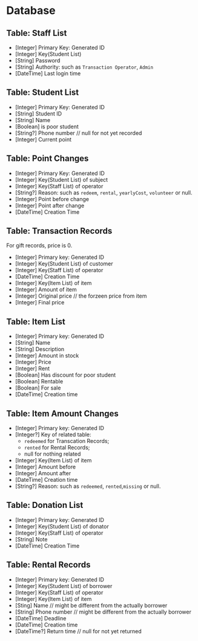 # Database

## Table: Staff List

- [Integer] Primary Key: Generated ID
- [Integer] Key(Student List)
- [String] Password
- [String] Authority: such as `Transaction Operator`, `Admin`
- [DateTime] Last login time

## Table: Student List

- [Integer] Primary Key: Generated ID
- [String] Student ID
- [String] Name
- [Boolean] is poor student
- [String?] Phone number // null for not yet recorded
- [Integer] Current point

## Table: Point Changes

- [Integer] Primary Key: Generated ID
- [Integer] Key(Student List) of subject
- [Integer] Key(Staff List) of operator
- [String?] Reason: such as `redeem`, `rental`, `yearlyCost`, `volunteer` or null.
- [Integer] Point before change
- [Integer] Point after change
- [DateTime] Creation Time

## Table: Transaction Records

For gift records, price is 0.

- [Integer] Primary key: Generated ID
- [Integer] Key(Student List) of customer
- [Integer] Key(Staff List) of operator
- [DateTime] Creation Time
- [Integer] Key(Item List) of item
- [Integer] Amount of item
- [Integer] Original price // the forzeen price from item
- [Integer] Final price

## Table: Item List

- [Integer] Primary key: Generated ID
- [String] Name
- [String] Description
- [Integer] Amount in stock
- [Integer] Price
- [Integer] Rent
- [Boolean] Has discount for poor student
- [Boolean] Rentable
- [Boolean] For sale
- [DateTime] Creation time

## Table: Item Amount Changes

- [Integer] Primary key: Generated ID
- [Integer?] Key of related table:
  - `redeemed` for Transcation Records;
  - `rented` for Rental Records;
  - null for nothing related
- [Integer] Key(Item List) of item
- [Integer] Amount before
- [Integer] Amount after
- [DateTime] Creation time
- [String?] Reason: such as `redeemed`, `rented`,`missing` or null.

## Table: Donation List

- [Integer] Primary key: Generated ID
- [Integer] Key(Student List) of donator
- [Integer] Key(Staff List) of operator
- [String] Note
- [DateTime] Creation Time

## Table: Rental Records

- [Integer] Primary key: Generated ID
- [Integer] Key(Student List) of borrower
- [Integer] Key(Staff List) of operator
- [Integer] Key(Item List) of item
- [Sting] Name // might be different from the actually borrower
- [String] Phone number // might be different from the actually borrower
- [DateTime] Deadline
- [DateTime] Creation time
- [DateTime?] Return time // null for not yet returned
